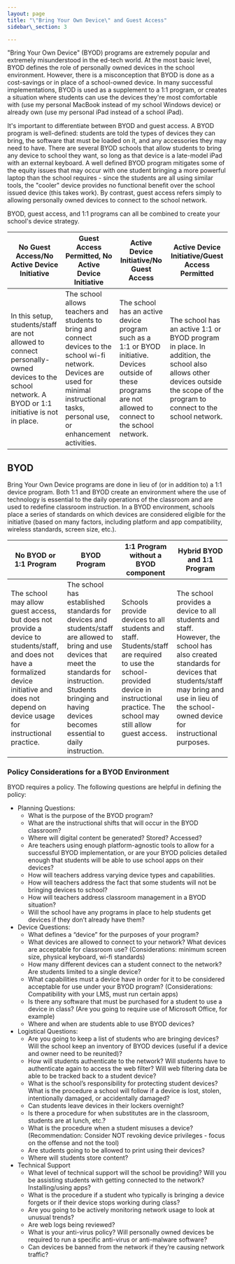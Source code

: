 ```yaml
---
layout: page
title: "\"Bring Your Own Device\" and Guest Access"
sidebar\_section: 3

---
```

"Bring Your Own Device" (BYOD) programs are extremely popular and extremely misunderstood in the ed-tech world. At the most basic level, BYOD defines the role of personally owned devices in the school environment. However, there is a misconception that BYOD is done as a cost-savings or in place of a school-owned device. In many successful implementations, BYOD is used as a supplement to a 1:1 program, or creates a situation where students can use the devices they're most comfortable with (use my personal MacBook instead of my school Windows device) or already own (use my personal iPad instead of a school iPad). 

It's important to differentiate between BYOD and guest access. A BYOD program is well-defined: students are told the types of devices they can bring, the software that must be loaded on it, and any accessories they may need to have. There are several BYOD schools that allow students to bring any device to school they want, so long as that device is a late-model iPad with an external keyboard. A well defined BYOD program mitigates some of the equity issues that may occur with one student bringing a more powerful laptop than the school requires - since the students are all using similar tools, the "cooler" device provides no functional benefit over the school issued device (this takes work). By contrast, guest access refers simply to allowing personally owned devices to connect to the school network.

BYOD, guest access, and 1:1 programs can all be combined to create your school's device strategy.
<table class="table table-bordered table-striped">
	<thead>
		<tr>
			<th>No Guest Access/No Active Device Initiative</th>
			<th>Guest Access Permitted, No Active Device Initiative</th>
			<th>Active Device Initiative/No Guest Access</th>
			<th>Active Device Initiative/Guest Access Permitted</th>
	</thead>
	<tbody>
		<tr>
			<td>In this setup, students/staff are not allowed to connect personally-owned devices to the school network. A BYOD or 1:1 initiative is not in place.</td>
			<td>The school allows teachers and students to bring and connect devices to the school wi-fi network. Devices are used for minimal instructional tasks, personal use, or enhancement activities.</td>
			<td>The school has an active device program such as a 1:1 or BYOD initiative. Devices outside of these programs are not allowed to connect to the school network.</td>
			<td>The school has an active 1:1 or BYOD program in place. In addition, the school also allows other devices outside the scope of the program to connect to the school network.</td>
		</tr>
	</tbody>
</table>


## BYOD
Bring Your Own Device programs are done in lieu of (or in addition to) a 1:1 device program. Both 1:1 and BYOD create an environment where the use of technology is essential to the daily operations of the classroom and are used to redefine classroom instruction. In a BYOD environment, schools place a series of standards on which devices are considered eligible for the initiative (based on many factors, including platform and app compatibility, wireless standards, screen size, etc.).
<table class="table table-bordered table-striped">
	<thead>
		<tr>
			<th>No BYOD or 1:1 Program</th>
			<th>BYOD Program</th>
			<th>1:1 Program without a BYOD component</th>
			<th>Hybrid BYOD and 1:1 Program</th>
	</thead>
	<tbody>
		<tr>
			<td>The school may allow guest access, but does not provide a device to students/staff, and does not have a formalized device initiative and does not depend on device usage for instructional practice.</td>
			<td>The school has established standards for devices and students/staff are allowed to bring and use devices that meet the standards for instruction. Students bringing and having devices becomes essential to daily instruction.</td>
			<td>Schools provide devices to all students and staff. Students/staff are required to use the school-provided device in instructional practice. The school may still allow guest access.</td>
			<td>The school provides a device to all students and staff. However, the school has also created standards for devices that students/staff may bring and use in lieu of the school-owned device for instructional purposes.</td>
		</tr>
	</tbody>
</table>


### Policy Considerations for a BYOD Environment 
BYOD requires a policy. The following questions are helpful in defining the policy:
* Planning Questions:
	* What is the purpose of the BYOD program?
	* What are the instructional shifts that will occur in the BYOD classroom?
	* Where will digital content be generated?  Stored?  Accessed?
	* Are teachers using enough platform-agnostic tools to allow for a successful BYOD implementation, or are your BYOD policies detailed enough that students will be able to use school apps on their devices?
	* How will teachers address varying device types and capabilities.
	* How will teachers address the fact that some students will not be bringing devices to school?
	* How will teachers address classroom management in a BYOD situation?
	* Will the school have any programs in place to help students get devices if they don’t already have them?
* Device Questions:
	* What defines a “device” for the purposes of your program?
	* What devices are allowed to connect to your network?  What devices are acceptable for classroom use? (Considerations: minimum screen size, physical keyboard, wi-fi standards)
	* How many different devices can a student connect to the network?  Are students limited to a single device?
	* What capabilities must a device have in order for it to be considered acceptable for use under your BYOD program? (Considerations: Compatibility with your LMS, must run certain apps)
	* Is there any software that must be purchased for a student to use a device in class?  (Are you going to require use of Microsoft Office, for example)
	* Where and when are students able to use BYOD devices?  
* Logistical Questions:
	* Are you going to keep a list of students who are bringing devices?  Will the school keep an inventory of BYOD devices (useful if a device and owner need to be reunited)?
	* How will students authenticate to the network?  Will students have to authenticate again to access the web filter?  Will web filtering data be able to be tracked back to a student device?
	* What is the school’s responsibility for protecting student devices?  What is the procedure a school will follow if a device is lost, stolen, intentionally damaged, or accidentally damaged?
	* Can students leave devices in their lockers overnight?
	* Is there a procedure for when substitutes are in the classroom, students are at lunch, etc.?
	* What is the procedure when a student misuses a device? (Recommendation: Consider NOT revoking device privileges - focus on the offense and not the tool)
	* Are students going to be allowed to print using their devices?
	* Where will students store content?
* Technical Support
	* What level of technical support will the school be providing?  Will you be assisting students with getting connected to the network?  Installing/using apps?
	* What is the procedure if a student who typically is bringing a device forgets or if their device stops working during class? 
	* Are you going to be actively monitoring network usage to look at unusual trends?
	* Are web logs being reviewed?
	* What is your anti-virus policy? Will personally owned devices be required to run a specific anti-virus or anti-malware software?
	* Can devices be banned from the network if they’re causing network traffic?  